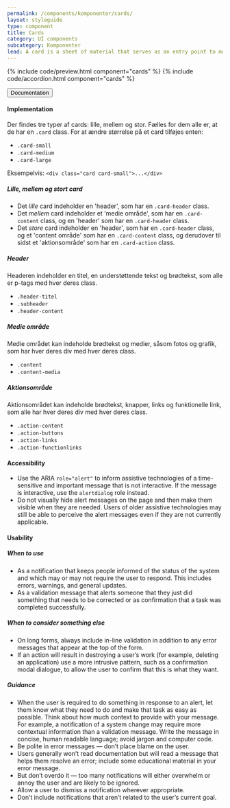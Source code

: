 ```yaml
---
permalink: /components/komponenter/cards/
layout: styleguide
type: component
title: Cards
category: UI components
subcategory: Komponenter 
lead: A card is a sheet of material that serves as an entry point to more detailed information.
---
```


{% include code/preview.html component="cards" %}
{% include code/accordion.html component="cards" %}
<div class="accordion-bordered">
  <button class="button-unstyled accordion-button"
      aria-expanded="true" aria-controls="alert-docs">
    Documentation
  </button>
  <div id="alert-docs" aria-hidden="false" class="accordion-content">
    <h4 class="heading">Implementation</h4>
    <p>Der findes tre typer af cards: lille, mellem og stor. Fælles for dem alle er, at de har en <code>.card</code> class. For at ændre størrelse på et card tilføjes enten:</p> 
    <ul>
      <li><code>.card-small</code></li>
      <li><code>.card-medium</code></li>
      <li><code>.card-large</code></li>
    </ul>
    <p>Eksempelvis: <code>&lt;div class="card card-small"&gt;...&lt;/div&gt;</code>
    <h5>Lille, mellem og stort card</h5>
    <ul>
      <li>Det <em>lille</em> card indeholder en 'header', som har en <code>.card-header</code> class.</li>
      <li>Det <em>mellem</em> card indeholder et 'medie område', som har en <code>.card-content</code> class, og en 'header' som har en <code>.card-header</code> class.</li>
      <li>Det <em>store</em> card indeholder en 'header', som har en <code>.card-header</code> class, og et 'content område' som har en <code>.card-content</code> class, og derudover til sidst et 'aktionsområde' som har en <code>.card-action</code> class.</li>
    </ul>
    <h5>Header</h5>
    <p>Headeren indeholder en titel, en understøttende tekst og brødtekst, som alle er p-tags med hver deres class.</p>
    <ul>
      <li><code>.header-titel</code></li>
      <li><code>.subheader</code></li>
      <li><code>.header-content</code></li>
    </ul>
    <h5>Medie område</h5>
    <p>Medie området kan indeholde brødtekst og medier, såsom fotos og grafik, som har hver deres div med hver deres class.</p>
    <ul>
      <li><code>.content</code></li>
      <li><code>.content-media</code></li>
    </ul>
    <h5>Aktionsområde</h5>
    <p>Aktionsområdet kan indeholde brødtekst, knapper, links og funktionelle link, som alle har hver deres div med hver deres class.</p>
    <ul>
      <li><code>.action-content</code></li>
      <li><code>.action-buttons</code></li>
      <li><code>.action-links</code></li>
      <li><code>.action-functionlinks</code></li>
    </ul>
    <h4 class="heading">Accessibility</h4>
    <ul class="content-list">
      <li>Use the ARIA <code>role=<wbr>"alert"</code> to inform assistive technologies of a time-sensitive and important message that is not interactive. If the message is interactive, use the <code>alertdialog</code> role instead.</li>
      <li>Do not visually hide alert messages on the page and then make them visible when they are needed. Users of older assistive technologies may still be able to perceive the alert messages even if they are not currently applicable.</li>
    </ul>
    <h4 class="heading">Usability</h4>
    <h5>When to use</h5>
    <ul class="content-list">
      <li>As a notification that keeps people informed of the status of the system and which may or may not require the user to respond. This includes errors, warnings, and general updates.</li>
      <li>As a validation message that alerts someone that they just did something that needs to be corrected or as confirmation that a task was completed successfully.</li>
    </ul>
    <h5>When to consider something else</h5>
    <ul class="content-list">
      <li>On long forms, always include in-line validation in addition to any error messages that appear at the top of the form. </li>
      <li>If an action will result in destroying a user’s work (for example, deleting an application) use a more intrusive pattern, such as a confirmation modal dialogue, to allow the user to confirm that this is what they want.</li>
    </ul>
    <h5>Guidance</h5>
    <ul class="content-list">
      <li>When the user is required to do something in response to an alert, let them know what they need to do and make that task as easy as possible. Think about how much context to provide with your message. For example, a notification of a system change may require more contextual information than a validation message. Write the message in concise, human readable language; avoid jargon and computer code.</li>
      <li>Be polite in error messages — don’t place blame on the user.</li>
      <li>Users generally won’t read documentation but will read a message that helps them resolve an error; include some educational material in your error message.</li>
      <li>But don’t overdo it — too many notifications will either overwhelm or annoy the user and are likely to be ignored.</li>
      <li>Allow a user to dismiss a notification wherever appropriate.</li>
      <li>Don’t include notifications that aren’t related to the user’s current goal.</li>
    </ul>
  </div>
</div>